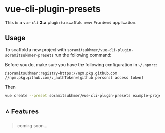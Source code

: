 # vue-cli-plugin-presets

This is a `vue-cli` **3.x** plugin to scaffold new Frontend application.

## Usage

To scaffold a new project with `soramitsukhmer/vue-cli-plugin-soramitsukhmer-presets` run the following command:

Before you do, make sure you have the following configuration in `~/.npmrc`:

```
@soramitsukhmer:registry=https://npm.pkg.github.com
//npm.pkg.github.com/:_authToken=[github personal access token]
```

Then

```sh
vue create --preset soramitsukhmer/vue-cli-plugin-presets example-project
```


## ⭐ Features

> coming soon...
